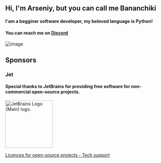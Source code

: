 ## Hi, I'm Arseniy, but you can call me Bananchiki

#### I'am a begginer software developer, my beloved language is Python!
#### You can reach me on [Discord](https://discordapp.com/users/528481408319094784)

![image](https://github.com/user-attachments/assets/71e41bd1-b4e2-46c9-9d7f-4e814014021a)


## Sponsors
### Jet
#### Special thanks to JetBrains for providing free software for non-commercial open-source projects.

<img height="150" width="150" src="https://resources.jetbrains.com/storage/products/company/brand/logos/jb_beam.png" alt="JetBrains Logo (Main) logo.">

[Licences for open-source projects - Tech support](https://www.jetbrains.com/community/opensource/?utm_campaign=opensource&utm_content=approved&utm_medium=email&utm_source=newsletter&utm_term=jblogo#support)

<!--
**Lemon4ksan/Lemon4ksan** is a ✨ _special_ ✨ repository because its `README.md` (this file) appears on your GitHub profile.

Here are some ideas to get you started:


- 🔭 I’m currently working on ...
- 🌱 I’m currently learning ...
- 👯 I’m looking to collaborate on ...
- 🤔 I’m looking for help with ...
- 💬 Ask me about ...
- 📫 How to reach me: ...
- 😄 Pronouns: ...
- ⚡ Fun fact: ...
-->
